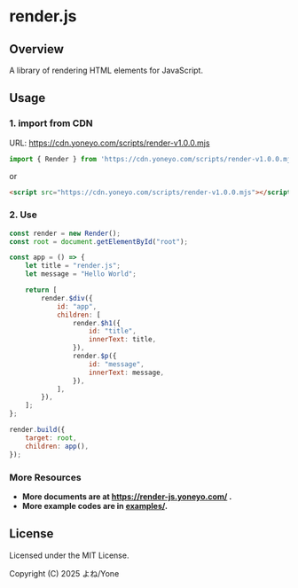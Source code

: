# render.js

## Overview

A library of rendering HTML elements for JavaScript.

## Usage

### 1. import from CDN

URL: https://cdn.yoneyo.com/scripts/render-v1.0.0.mjs

```js
import { Render } from 'https://cdn.yoneyo.com/scripts/render-v1.0.0.mjs';
```

or

```html
<script src="https://cdn.yoneyo.com/scripts/render-v1.0.0.mjs"></script>
```

### 2. Use

```js
const render = new Render();
const root = document.getElementById("root");

const app = () => {
    let title = "render.js";
    let message = "Hello World";

    return [
        render.$div({
            id: "app",
            children: [
                render.$h1({
                    id: "title",
                    innerText: title,
                }),
                render.$p({
                    id: "message",
                    innerText: message,
                }),
            ],
        }),
    ];
};

render.build({
    target: root,
    children: app(),
});
```

### More Resources

- **More documents are at https://render-js.yoneyo.com/ .**
- **More example codes are in [examples/](./examples/).**

## License

Licensed under the MIT License.

Copyright (C) 2025 よね/Yone
